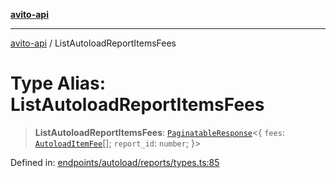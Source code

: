[**avito-api**](../README.md)

***

[avito-api](../globals.md) / ListAutoloadReportItemsFees

# Type Alias: ListAutoloadReportItemsFees

> **ListAutoloadReportItemsFees**: [`PaginatableResponse`](PaginatableResponse.md)\<\{ `fees`: [`AutoloadItemFee`](../interfaces/AutoloadItemFee.md)[]; `report_id`: `number`; \}\>

Defined in: [endpoints/autoload/reports/types.ts:85](https://github.com/demark-pro/avito-api/blob/1d3612bd3d7031e3e6036c5c6752c6189cef9c8c/src/endpoints/autoload/reports/types.ts#L85)
